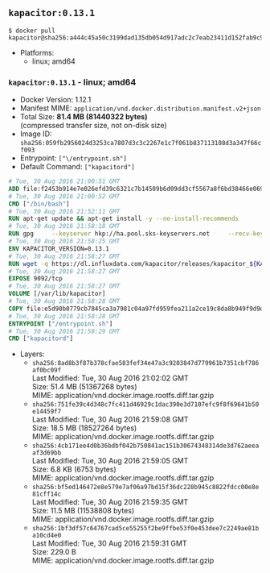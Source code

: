 ## `kapacitor:0.13.1`

```console
$ docker pull kapacitor@sha256:a444c45a50c3199dad135db054d917adc2c7eab23411d152fab9c91a517b309c
```

-	Platforms:
	-	linux; amd64

### `kapacitor:0.13.1` - linux; amd64

-	Docker Version: 1.12.1
-	Manifest MIME: `application/vnd.docker.distribution.manifest.v2+json`
-	Total Size: **81.4 MB (81440322 bytes)**  
	(compressed transfer size, not on-disk size)
-	Image ID: `sha256:059fb2956024d3253ca7807d3c3c2267e1c7f061b837113108d3a347f66cf093`
-	Entrypoint: `["\/entrypoint.sh"]`
-	Default Command: `["kapacitord"]`

```dockerfile
# Tue, 30 Aug 2016 21:00:51 GMT
ADD file:f2453b914e7e026efd39c6321c7b14509b6d09dd3cf5567a8f6bd38466e06954 in / 
# Tue, 30 Aug 2016 21:00:52 GMT
CMD ["/bin/bash"]
# Tue, 30 Aug 2016 21:52:11 GMT
RUN apt-get update && apt-get install -y --no-install-recommends 		ca-certificates 		curl 		wget 	&& rm -rf /var/lib/apt/lists/*
# Tue, 30 Aug 2016 21:58:18 GMT
RUN gpg     --keyserver hkp://ha.pool.sks-keyservers.net     --recv-keys 05CE15085FC09D18E99EFB22684A14CF2582E0C5
# Tue, 30 Aug 2016 21:58:25 GMT
ENV KAPACITOR_VERSION=0.13.1
# Tue, 30 Aug 2016 21:58:27 GMT
RUN wget -q https://dl.influxdata.com/kapacitor/releases/kapacitor_${KAPACITOR_VERSION}_amd64.deb.asc &&     wget -q https://dl.influxdata.com/kapacitor/releases/kapacitor_${KAPACITOR_VERSION}_amd64.deb &&     gpg --batch --verify kapacitor_${KAPACITOR_VERSION}_amd64.deb.asc kapacitor_${KAPACITOR_VERSION}_amd64.deb &&     dpkg -i kapacitor_${KAPACITOR_VERSION}_amd64.deb &&     rm -f kapacitor_${KAPACITOR_VERSION}_amd64.deb*
# Tue, 30 Aug 2016 21:58:27 GMT
EXPOSE 9092/tcp
# Tue, 30 Aug 2016 21:58:27 GMT
VOLUME [/var/lib/kapacitor]
# Tue, 30 Aug 2016 21:58:28 GMT
COPY file:e5d90b0779cb7845ca3a7981c04a97fd959fea211a2ce19c8da8b949f9d9d04c in /entrypoint.sh 
# Tue, 30 Aug 2016 21:58:28 GMT
ENTRYPOINT ["/entrypoint.sh"]
# Tue, 30 Aug 2016 21:58:29 GMT
CMD ["kapacitord"]
```

-	Layers:
	-	`sha256:8ad8b3f87b378cfae583fef34e47a3c9203847d779961b7351cbf786af0bc09f`  
		Last Modified: Tue, 30 Aug 2016 21:02:02 GMT  
		Size: 51.4 MB (51367268 bytes)  
		MIME: application/vnd.docker.image.rootfs.diff.tar.gzip
	-	`sha256:751fe39c4d348c7fc411d46929c1dac390e3d7107efc9f8f69641b50e14459f7`  
		Last Modified: Tue, 30 Aug 2016 21:59:08 GMT  
		Size: 18.5 MB (18527264 bytes)  
		MIME: application/vnd.docker.image.rootfs.diff.tar.gzip
	-	`sha256:4cb171ee4d0b36bdbf042b750841ac151b30674348314de3d762aeeaaf3d69bb`  
		Last Modified: Tue, 30 Aug 2016 21:59:05 GMT  
		Size: 6.8 KB (6753 bytes)  
		MIME: application/vnd.docker.image.rootfs.diff.tar.gzip
	-	`sha256:bf5ed146472e8e579e7af06a97bd15f36dc228b945c8822fdcc00e8e81cff14c`  
		Last Modified: Tue, 30 Aug 2016 21:59:35 GMT  
		Size: 11.5 MB (11538808 bytes)  
		MIME: application/vnd.docker.image.rootfs.diff.tar.gzip
	-	`sha256:1bf3df57c64767cad5ce55255f2be9ffbe53f0e453dee7c2249ae81ba10cd4e0`  
		Last Modified: Tue, 30 Aug 2016 21:59:31 GMT  
		Size: 229.0 B  
		MIME: application/vnd.docker.image.rootfs.diff.tar.gzip
